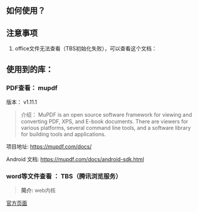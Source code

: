 
## 如何使用？



## 注意事项
1. office文件无法查看（TBS初始化失败），可以查看这个文档：[]()


## 使用到的库：
### PDF查看： mupdf

版本： v1.11.1


> 介绍：
> MuPDF is an open source software framework for viewing and converting PDF, XPS, and E-book documents. There are viewers for various platforms, several command line tools, and a software library for building tools and applications.

项目地址:
https://mupdf.com/docs/

Android 文档:
https://mupdf.com/docs/android-sdk.html

### word等文件查看 ： TBS（腾讯浏览服务）
> **简介:**
> web内核


[官方页面](http://x5.tencent.com/)